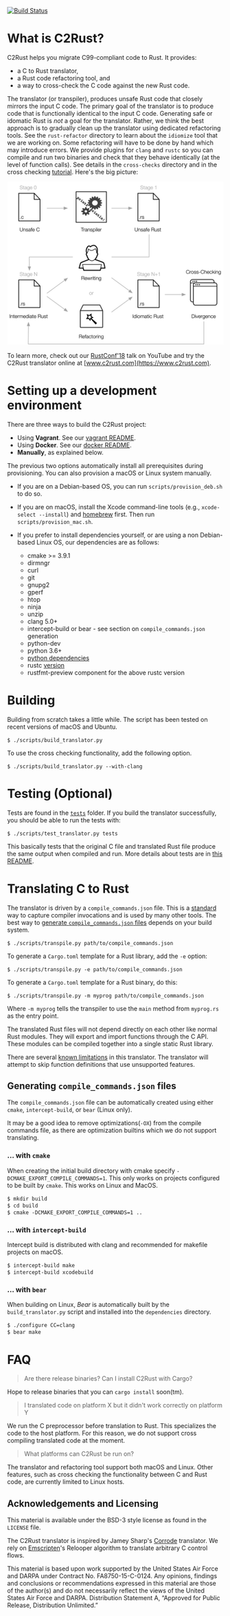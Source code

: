 [![Build Status](https://travis-ci.org/immunant/c2rust.svg?branch=master)](https://travis-ci.org/immunant/c2rust)

# What is C2Rust?

C2Rust helps you migrate C99-compliant code to Rust. It provides:
- a C to Rust translator, 
- a Rust code refactoring tool, and
- a way to cross-check the C code against the new Rust code.

The translator (or transpiler), produces unsafe Rust code that closely mirrors the input C code. The primary goal of the translator is to produce code that is functionally identical to the input C code. Generating safe or idomatic Rust is *not* a goal for the translator. Rather, we think the best approach is to gradually clean up the translator using dedicated refactoring tools. See the `rust-refactor` directory to learn about the `idiomize` tool that we are working on.
Some refactoring will have to be done by hand which may introduce errors. We provide plugins for `clang` and `rustc` so you can compile and run two binaries and check that they behave identically (at the level of function calls).
See details in the `cross-checks` directory and in the cross checking [tutorial](docs/cross-check-tutorial.md). Here's the big picture:

![C2Rust overview](docs/c2rust-overview.png "C2Rust overview")

To learn more, check out our [RustConf'18](https://www.youtube.com/watch?v=WEsR0Vv7jhg) talk on YouTube and try the C2Rust translator online at [www.c2rust.com](https://www.c2rust.com).

# Setting up a development environment

There are three ways to build the C2Rust project:

- Using **Vagrant**. See our [vagrant README](vagrant/README.md).
- Using **Docker**. See our [docker README](docker/README.md).
- **Manually**, as explained below.

The previous two options automatically install all prerequisites during provisioning. You can also provision a macOS or Linux system manually.

* If you are on a Debian-based OS, you can run `scripts/provision_deb.sh` to do so. 

* If you are on macOS, install the Xcode command-line tools (e.g., `xcode-select --install`) and [homebrew](https://brew.sh/) first. Then run `scripts/provision_mac.sh`.

* If you prefer to install dependencies yourself, or are using a non Debian-based Linux OS, our dependencies are as follows:
    - cmake >= 3.9.1
    - dirmngr
    - curl
    - git
    - gnupg2
    - gperf
    - htop
    - ninja
    - unzip
    - clang 5.0+
    - intercept-build or bear - see section on `compile_commands.json` generation
    - python-dev
    - python 3.6+
    - [python dependencies](scripts/requirements.txt)
    - rustc [version](rust-toolchain)
    - rustfmt-preview component for the above rustc version

# Building

Building from scratch takes a little while. The script has been tested on recent versions of macOS and Ubuntu.

    $ ./scripts/build_translator.py

To use the cross checking functionality, add the following option.

    $ ./scripts/build_translator.py --with-clang

# Testing (Optional)

Tests are found in the [`tests`](tests) folder. If you build the translator successfully, you should be able to run the tests with:

    $ ./scripts/test_translator.py tests

This basically tests that the original C file and translated Rust file produce the same output when compiled and run. More details about tests are in [this README](tests/README.md).

 [0]: docs/building-ast-exporter.md

# Translating C to Rust

The translator is driven by a `compile_commands.json` file. This is a [standard](https://clang.llvm.org/docs/JSONCompilationDatabase.html) way to capture compiler invocations and is used by many other tools. The best way to [generate 
 `compile_commands.json` files](#generating) depends on your build system. 

    $ ./scripts/transpile.py path/to/compile_commands.json

To generate a `Cargo.toml` template for a Rust library, add the `-e` option:

    $ ./scripts/transpile.py -e path/to/compile_commands.json

To generate a `Cargo.toml` template for a Rust binary, do this:

    $ ./scripts/transpile.py -m myprog path/to/compile_commands.json

Where `-m myprog` tells the transpiler to use the `main` method from `myprog.rs` as the entry point.

The translated Rust files will not depend directly on each other like
normal Rust modules. They will export and import functions through the C
API. These modules can be compiled together into a single static Rust
library.

There are several [known limitations](docs/known-limitations.md)
in this translator. The translator will attempt to skip function definitions that use unsupported features.

## Generating `compile_commands.json` files

The `compile_commands.json` file can be automatically created using
either `cmake`, `intercept-build`, or `bear` (Linux only).

It may be a good idea to remove optimizations(`-OX`) from the compile commands
file, as there are optimization builtins which we do not support translating.

### ... with `cmake`

When creating the initial build directory with cmake specify
`-DCMAKE_EXPORT_COMPILE_COMMANDS=1`. This only works on projects
configured to be built by `cmake`. This works on Linux and MacOS.

    $ mkdir build
    $ cd build
    $ cmake -DCMAKE_EXPORT_COMPILE_COMMANDS=1 ..

### ... with `intercept-build`

Intercept build is distributed with clang and recommended for makefile projects on macOS.

	$ intercept-build make
	$ intercept-build xcodebuild

### ... with `bear`

When building on Linux, *Bear* is automatically built by the
`build_translator.py` script and installed into the `dependencies`
directory.

    $ ./configure CC=clang
    $ bear make

# FAQ

> Are there release binaries? Can I install C2Rust with Cargo?

Hope to release binaries that you can `cargo install` soon(tm).

> I translated code on platform X but it didn't work correctly on platform Y

We run the C preprocessor before translation to Rust. This specializes the code to the host platform. For this reason, we do not support cross compiling translated code at the moment. 

> What platforms can C2Rust be run on?

The translator and refactoring tool support both macOS and Linux. Other features, such as cross checking the functionality between C and Rust code, are currently limited to Linux hosts. 

## Acknowledgements and Licensing

This material is available under the BSD-3 style license as found in the
`LICENSE` file.

The C2Rust translator is inspired by Jamey Sharp's [Corrode](https://github.com/jameysharp/corrode) translator. We rely on 
[Emscripten](https://github.com/kripken/emscripten)'s 
Relooper algorithm to translate arbitrary C control flows.

This material is based upon work supported by the United States Air Force and
DARPA under Contract No. FA8750-15-C-0124.  Any opinions, findings and
conclusions or recommendations  expressed in this material are those of the
author(s) and do not necessarily reflect the views of the United States Air
Force and DARPA.  Distribution Statement A, “Approved for Public Release,
Distribution Unlimited.”
